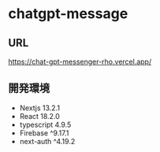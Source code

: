 # chatgpt-message

## URL

https://chat-gpt-messenger-rho.vercel.app/

## 開発環境

- Nextjs 13.2.1
- React 18.2.0
- typescript 4.9.5
- Firebase ^9.17.1
- next-auth ^4.19.2
